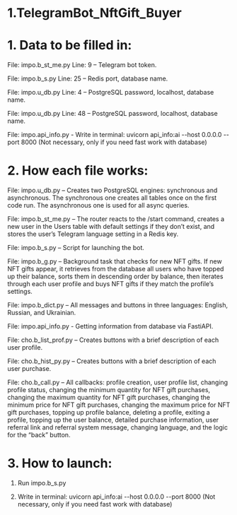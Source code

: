 # 1.TelegramBot_NftGift_Buyer
# 1. Data to be filled in:
File: impo.b_st_me.py Line: 9 – Telegram bot token.

File: impo.b_s.py Line: 25 – Redis port, database name.

File: impo.u_db.py Line: 4 – PostgreSQL password, localhost, database name.

File: impo.u_db.py Line: 48 – PostgreSQL password, localhost, database name.

File: impo.api_info.py - Write in terminal: uvicorn api_info:ai --host 0.0.0.0 --port 8000 (Not necessary, only if you need fast work with database)

# 2. How each file works:
File: impo.u_db.py – Creates two PostgreSQL engines: synchronous and asynchronous. The synchronous one creates all tables once on the first code run. The asynchronous one is used for all async queries.

File: impo.b_st_me.py – The router reacts to the /start command, creates a new user in the Users table with default settings if they don’t exist, and stores the user’s Telegram language setting in a Redis key.

File: impo.b_s.py – Script for launching the bot.

File: impo.b_g.py – Background task that checks for new NFT gifts. If new NFT gifts appear, it retrieves from the database all users who have topped up their balance, sorts them in descending order by balance, then iterates through each user profile and buys NFT gifts if they match the profile’s settings.

File: impo.b_dict.py – All messages and buttons in three languages: English, Russian, and Ukrainian.

File: impo.api_info.py - Getting information from database via FastiAPI.

File: cho.b_list_prof.py – Creates buttons with a brief description of each user profile.

File: cho.b_hist_py.py – Creates buttons with a brief description of each user purchase.

File: cho.b_call.py – All callbacks: profile creation, user profile list, changing profile status, changing the minimum quantity for NFT gift purchases, changing the maximum quantity for NFT gift purchases, changing the minimum price for NFT gift purchases, changing the maximum price for NFT gift purchases, topping up profile balance, deleting a profile, exiting a profile, topping up the user balance, detailed purchase information, user referral link and referral system message, changing language, and the logic for the “back” button.

# 3. How to launch:

1. Run impo.b_s.py

2. Write in terminal: uvicorn api_info:ai --host 0.0.0.0 --port 8000 (Not necessary, only if you need fast work with database)
